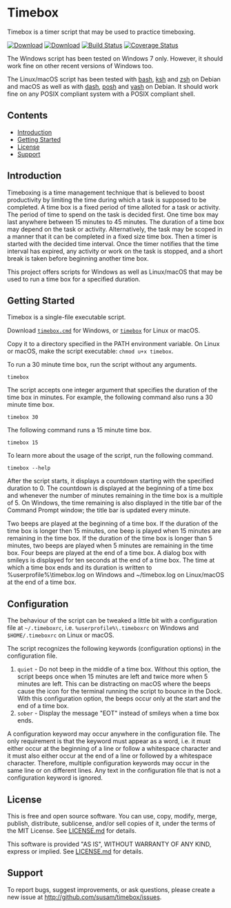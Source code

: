 Timebox
=======
Timebox is a timer script that may be used to practice timeboxing.

[![Download][SHIELD_WIN]][DOWNLOAD_WIN]
[![Download][SHIELD_LIN]][DOWNLOAD_LIN]
[![Build Status][BUILD_IMG]][BUILD_URL]
[![Coverage Status][COVERAGE_IMG]][COVERAGE_URL]

The Windows script has been tested on Windows 7 only. However, it should
work fine on other recent versions of Windows too.

The Linux/macOS script has been tested with [bash][], [ksh][] and
[zsh][] on Debian and macOS as well as with [dash][], [posh][] and
[yash][] on Debian. It should work fine on any POSIX compliant system
with a POSIX compliant shell.

[SHIELD_WIN]: https://img.shields.io/badge/download-timebox%2ecmd%20for%20Windows-brightgreen.svg
[SHIELD_LIN]: https://img.shields.io/badge/download-timebox%20for%20Linux%2fOS%20X-brightgreen.svg
[DOWNLOAD_WIN]: https://github.com/susam/timebox/releases/download/0.4.0/timebox.cmd
[DOWNLOAD_LIN]: https://github.com/susam/timebox/releases/download/0.4.0/timebox

[BUILD_IMG]: https://travis-ci.org/susam/timebox.svg?branch=master
[BUILD_URL]: https://travis-ci.org/susam/timebox
[COVERAGE_IMG]: https://coveralls.io/repos/github/susam/timebox/badge.svg?branch=master
[COVERAGE_URL]: https://coveralls.io/github/susam/timebox?branch=master

[bash]: https://packages.debian.org/stable/bash
[ksh]: https://packages.debian.org/stable/ksh
[zsh]: https://packages.debian.org/stable/zsh
[dash]: https://packages.debian.org/stable/dash
[posh]: https://packages.debian.org/stable/posh
[yash]: https://packages.debian.org/stable/yash


Contents
--------
* [Introduction](#introduction)
* [Getting Started](#getting-started)
* [License](#license)
* [Support](#support)


Introduction
------------
Timeboxing is a time management technique that is believed to boost
productivity by limiting the time during which a task is supposed to be
completed. A time box is a fixed period of time alloted for a task or
activity. The period of time to spend on the task is decided first. One
time box may last anywhere between 15 minutes to 45 minutes. The
duration of a time box may depend on the task or activity.
Alternatively, the task may be scoped in a manner that it can be
completed in a fixed size time box. Then a timer is started with the
decided time interval. Once the timer notifies that the time interval
has expired, any activity or work on the task is stopped, and a short
break is taken before beginning another time box.

This project offers scripts for Windows as well as Linux/macOS that may
be used to run a time box for a specified duration.


Getting Started
---------------
Timebox is a single-file executable script.

Download [`timebox.cmd`][DOWNLOAD_WIN] for Windows,
or [`timebox`][DOWNLOAD_LIN] for Linux or macOS.

Copy it to a directory specified in the PATH environment variable. On
Linux or macOS, make the script executable: `chmod u+x timebox`.

To run a 30 minute time box, run the script without any arguments.

    timebox

The script accepts one integer argument that specifies the duration of
the time box in minutes. For example, the following command also runs a
30 minute time box.

    timebox 30

The following command runs a 15 minute time box.

    timebox 15

To learn more about the usage of the script, run the following command.

    timebox --help

After the script starts, it displays a countdown starting with the
specified duration to 0. The countdown is displayed at the beginning of
a time box and whenever the number of minutes remaining in the time box
is a multiple of 5. On Windows, the time remaining is also displayed in
the title bar of the Command Prompt window; the title bar is updated
every minute.

Two beeps are played at the beginning of a time box. If the duration of
the time box is longer then 15 minutes, one beep is played when 15
minutes are remaining in the time box. If the duration of the time box
is longer than 5 minutes, two beeps are played when 5 minutes are
remaining in the time box. Four beeps are played at the end of a time
box. A dialog box with smileys is displayed for ten seconds at the end
of a time box. The time at which a time box ends and its duration is
written to %userprofile%\timebox.log on Windows and ~/timebox.log on
Linux/macOS at the end of a time box.


Configuration
-------------
The behaviour of the script can be tweaked a little bit with a
configuration file at `~/.timeboxrc`, i.e. `%userprofile%\.timeboxrc`
on Windows and `$HOME/.timeboxrc` on Linux or macOS.

The script recognizes the following keywords (configuration options) in
the configuration file.

  1. `quiet` - Do not beep in the middle of a time box. Without this
               option, the script beeps once when 15 minutes are left
               and twice more when 5 minutes are left. This can be
               distracting on macOS where the beeps cause the icon for
               the terminal running the script to bounce in the Dock.
               With this configuration option, the beeps occur only at
               the start and the end of a time box.
  2. `sober` - Display the message "EOT" instead of smileys when a time
               box ends.

A configuration keyword may occur anywhere in the configuration file.
The only requirement is that the keyword must appear as a word, i.e. it
must either occur at the beginning of a line or follow a whitespace
character and it must also either occur at the end of a line or followed
by a whitespace character. Therefore, multiple configuration keywords
may occur in the same line or on different lines. Any text in the
configuration file that is not a configuration keyword is ignored.


License
-------
This is free and open source software. You can use, copy, modify,
merge, publish, distribute, sublicense, and/or sell copies of it,
under the terms of the MIT License. See [LICENSE.md][L] for details.

This software is provided "AS IS", WITHOUT WARRANTY OF ANY KIND,
express or implied. See [LICENSE.md][L] for details.

[L]: LICENSE.md


Support
-------
To report bugs, suggest improvements, or ask questions, please create a
new issue at <http://github.com/susam/timebox/issues>.
